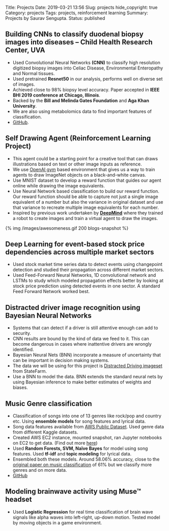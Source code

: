 Title: Projects
Date: 2019-03-21 13:56
Slug: projects
hide_copyright: true
Category: projects
Tags: projects, reinforcement learning
Summary: Projects by Saurav Sengupta.
Status: published

## Building CNNs to classify duodenal biopsy images into diseases – Child Health Research Center, UVA
* Used Convolutional Neural Networks **(CNN)** to classify high resolution digitized biopsy images into Celiac Disease, Environmental Enteropathy and Normal tissues. 
* Used pretrained **Resnet50** in our analysis, performs well on diverse set of images.
* Achieved close to 98% biopsy level accuracy. Paper accepted in **IEEE BHI 2019 conference at Chicago, Illinois**.
* Backed by the **Bill and Melinda Gates Foundation** and **Aga Khan University**.
* We are also using metabolomics data to find important features of classification.
* [GitHub](https://github.com/UVA-DSI-2019-Capstones/CHRC).

## Self Drawing Agent (Reinforcement Learning Project)

<!-- * A text to image creator. Our agent will take a number in text format and draw an image equivalent of that number.  -->
* This agent could be a starting point for a creative tool that can draws illustrations based on text or other image inputs as reference. 
* We use [OpenAI gym](https://github.com/agermanidis/gym-drawobjects) based environment that gives us a way to train agents to draw ImageNet objects on a black-and-white canvas. 
* Use MNIST dataset to develop a reward function that guides our agent online while drawing the image equivalents. 
* Use Neural Network based classification to build our reward function. Our reward function should be able to capture not just a single image equivalent of a number but also the variance in original dataset and use that variance to recreate multiple image equivalents for each number. 
* Inspired by previous work undertaken by **[DeepMind](https://deepmind.com/blog/learning-to-generate-images)** where they trained a robot to create images and train a virtual agent to draw the images.

{% img /images/awesomeness.gif 200 blogs-snapshot %}

## Deep Learning for event-based stock price dependencies across multiple market sectors
* Used stock market time series data to detect events using changepoint detection and studied their propagation across different market sectors.
* Used Feed-Forward Neural Networks, 1D convolutional network and LSTMs to study which modeled propagation effects better by looking at stock price prediction using detected events in one sector. A standard Feed Forward Network worked best.

## Distracted driver image recognition using Bayesian Neural Networks

* Systems that can detect if a driver is still attentive enough can add to security. 
* CNN results are bound by the kind of data we feed to it. This can become dangerous in cases where inattentive drivers are wrongly identified. 
* Bayesian Neural Nets (BNN) incorporate a measure of uncertainty that can be important in decision making systems.
* The data we will be using for this project is [Distracted Driving imageset](https://www.kaggle.com/c/state-farm-distracted-driver-detection/data) from StateFarm. 
* Use a BNN to model the data. BNN extends the standard neural nets by using Bayesian inference to make better estimates of weights and biases.
  
## Music Genre classification
* Classification of songs into one of 13 genres like rock/pop and country etc. Using **ensemble models** for song features and lyrical data.
* Song data features available from [AWS Public Dataset](https://aws.amazon.com/datasets/million-song-dataset/). Used genre data from different Kaggle datasets.
* Created AWS EC2 instance, mounted snapshot, ran Jupyter notebooks on EC2 to get data. (Find out more [here](https://ssen7.github.io/blog/aws_putty/))
* Used **Random Forests, SVM, Naïve Bayes** for model using song features. Used **tf-idf** and **topic modeling** for lyrical data. 
* Ensembled both these models. Around 58.06% accuracy, close to the [original paper on music classification](https://ieeexplore.ieee.org/document/1021072) of 61% but we classify more genres and on more data.
* [GitHub](https://github.com/ssen7/sys6018-final-project)

## Modeling brainwave activity using Muse™ headset
* Used **Logistic Regression** for real time classification of brain wave signals like alpha waves into left-right, up-down motion. Tested model by moving objects in a game environment.
